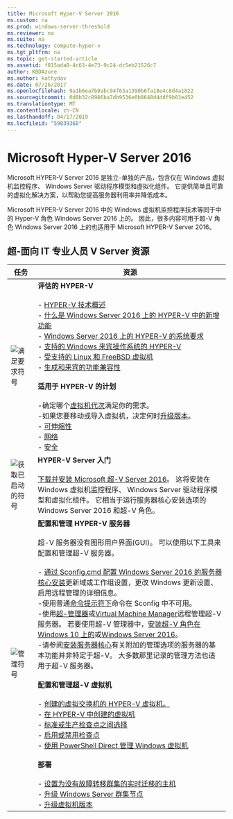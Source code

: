 ```yaml
---
title: Microsoft Hyper-V Server 2016
ms.custom: na
ms.prod: windows-server-threshold
ms.reviewer: na
ms.suite: na
ms.technology: compute-hyper-v
ms.tgt_pltfrm: na
ms.topic: get-started-article
ms.assetid: f815ada0-4c63-4e73-9c24-dc5eb21526c7
author: KBDAzure
ms.author: kathydav
ms.date: 07/26/2017
ms.openlocfilehash: 9a1b6ea7b9abc94f63a1390b6fa18e4c8d4a1822
ms.sourcegitcommit: 0d0b32c8986ba7db9536e0b8648d4ddf9b03e452
ms.translationtype: MT
ms.contentlocale: zh-CN
ms.lasthandoff: 04/17/2019
ms.locfileid: "59839368"
---
```

# <a name="microsoft-hyper-v-server-2016"></a>Microsoft Hyper-V Server 2016

Microsoft HYPER-V Server 2016 是独立\-单独的产品，包含仅在 Windows 虚拟机监控程序、 Windows Server 驱动程序模型和虚拟化组件。 它提供简单且可靠的虚拟化解决方案，以帮助您提高服务器利用率并降低成本。

Microsoft HYPER-V Server 2016 中的 Windows 虚拟机监控程序技术等同于中的 Hyper\-V 角色 Windows Server 2016 上的。 因此，很多内容可用于超\-V 角色 Windows Server 2016 上的也适用于 Microsoft HYPER-V Server 2016。

## <a name="hyper-v-server-resources-for-it-pros"></a>超\-面向 IT 专业人员 V Server 资源

|任务|资源|
|-|-|
|![满足要求符号](media/All_Symbols_MeetsRequirements.png)|**评估的 HYPER-V**<br /><br />-   [HYPER-V 技术概述](hyper-v-technology-overview.md)<br />- [什么是 Windows Server 2016 上的 HYPER-V 中的新增功能](what-s-new-in-hyper-v-on-windows.md)<br />-   [Windows Server 2016 上的 HYPER-V 的系统要求](system-requirements-for-hyper-v-on-windows.md)<br />-   [支持的 Windows 来宾操作系统的 HYPER-V](supported-windows-guest-operating-systems-for-hyper-v-on-windows.md)<br />-   [受支持的 Linux 和 FreeBSD 虚拟机](supported-linux-and-freebsd-virtual-machines-for-hyper-v-on-windows.md)<br />-   [生成和来宾的功能兼容性](hyper-v-feature-compatibility-by-generation-and-guest.md)<br /><br />**适用于 HYPER-V 的计划**<br /><br />-确定哪个[虚拟机代次](plan/should-i-create-a-generation-1-or-2-virtual-machine-in-hyper-v.md)满足你的需求。 <br/>-如果您要移动或导入虚拟机，决定何时[升级版本](deploy/upgrade-virtual-machine-version-in-hyper-v-on-windows-or-windows-server.md)。 <br />- [可伸缩性](plan/plan-hyper-v-scalability-in-windows-server.md) <br />- [网络](plan/plan-hyper-v-networking-in-windows-server.md) <br />- [安全](plan/plan-hyper-v-security-in-windows-server.md)|
|![获取已启动的符号](media/All_Symbols_GetStarted.png)|**HYPER-V Server 入门**<br /><br />[下载并安装 Microsoft 超\-V Server 2016](https://www.microsoft.com/evalcenter/evaluate-hyper-v-server-2016)。 这将安装在 Windows 虚拟机监控程序、 Windows Server 驱动程序模型和虚拟化组件。 它相当于运行服务器核心安装选项的 Windows Server 2016 和超\-V 角色。|
|![管理符号](media/All_Symbols_Administrator.png)|**配置和管理 HYPER-V 服务器**<br /><br />超\-V 服务器没有图形用户界面\(GUI\)。 可以使用以下工具来配置和管理超\-V 服务器。<br /><br />-   [通过 Sconfig.cmd 配置 Windows Server 2016 的服务器核心安装](../../get-started/sconfig-on-ws2016.md)更新域或工作组设置，更改 Windows 更新设置、 启用远程管理的详细信息。<br />-使用普通[命令提示符下](../../administration/windows-commands/windows-commands.md)命令在 Sconfig 中不可用。<br />-使用[超\-管理器](https://msdn.microsoft.com/virtualization/hyperv_on_windows/user_guide/remote_host_management)或[Virtual Machine Manager](https://docs.microsoft.com/system-center/vmm)远程管理超\-V 服务器。 若要使用超\-V 管理器中，[安装超\-V 角色在 Windows 10 上的](https://docs.microsoft.com/virtualization/hyper-v-on-windows/quick-start/enable-hyper-v)或[Windows Server 2016](get-started/install-the-hyper-v-role-on-windows-server.md)。<br />-请参阅[安装服务器核心](../../get-started/getting-started-with-server-core.md)有关附加的管理选项的服务器的基本功能并非特定于超\-V。 大多数那里记录的管理方法也适用于超\-V 服务器。<br /><br />**配置和管理超\-V 虚拟机**<br /><br />-   [创建的虚拟交换机的 HYPER-V 虚拟机。](get-started/create-a-virtual-switch-for-hyper-v-virtual-machines.md)<br />-   [在 HYPER-V 中创建的虚拟机](get-started/create-a-virtual-machine-in-hyper-v.md)<br />-   [标准或生产检查点之间选择](manage/choose-between-standard-or-production-checkpoints-in-hyper-v.md)<br />-   [启用或禁用检查点](manage/enable-or-disable-checkpoints-in-hyper-v.md)<br />-   [使用 PowerShell Direct 管理 Windows 虚拟机](manage/manage-windows-virtual-machines-with-powershell-direct.md) <br /><br />**部署**<br /><br />-   [设置为没有故障转移群集的实时迁移的主机](deploy/set-up-hosts-for-live-migration-without-failover-clustering.md)<br />- [升级 Windows Server 群集节点](../../failover-clustering/cluster-operating-system-rolling-upgrade.md)<br />- [升级虚拟机版本](deploy/upgrade-virtual-machine-version-in-hyper-v-on-windows-or-windows-server.md)<br />|
